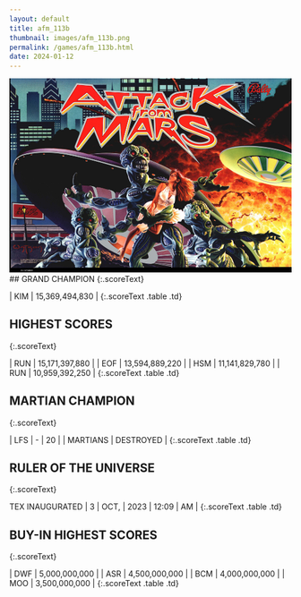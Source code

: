 ```yaml
---
layout: default
title: afm_113b
thumbnail: images/afm_113b.png
permalink: /games/afm_113b.html
date: 2024-01-12
---
```


<img src="../images/afm_113b.png" class="gameThumbnail img-fluid mx-auto align-middle">
## GRAND CHAMPION
{:.scoreText}

| KIM | 15,369,494,830 | 
{:.scoreText .table .td}

## HIGHEST SCORES
{:.scoreText}

| RUN | 15,171,397,880 | 
| EOF | 13,594,889,220 | 
| HSM | 11,141,829,780 | 
| RUN | 10,959,392,250 | 
{:.scoreText .table .td}

## MARTIAN CHAMPION
{:.scoreText}

| LFS | - | 20 | 
| MARTIANS | DESTROYED | 
{:.scoreText .table .td}

## RULER OF THE UNIVERSE
{:.scoreText}

TEX
INAUGURATED
| 3 | OCT, | 2023 | 12:09 | AM | 
{:.scoreText .table .td}

## BUY-IN HIGHEST SCORES
{:.scoreText}

| DWF | 5,000,000,000 | 
| ASR | 4,500,000,000 | 
| BCM | 4,000,000,000 | 
| MOO | 3,500,000,000 | 
{:.scoreText .table .td}

